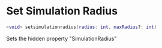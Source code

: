 # Set Simulation Radius
```lua
<void> setsimulationradius(radius: int, maxRadius?: int)
```

Sets the hidden property "SimulationRadius"